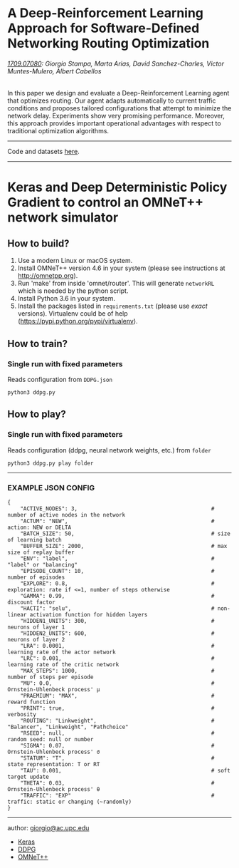 # A Deep-Reinforcement Learning Approach for Software-Defined Networking Routing Optimization

###### [1709.07080](https://arxiv.org/abs/1709.07080): Giorgio Stampa, Marta Arias, David Sanchez-Charles, Victor Muntes-Mulero, Albert Cabellos

In this paper we design and evaluate a Deep-Reinforcement Learning agent that optimizes routing. Our agent adapts automatically to current traffic conditions and proposes tailored configurations that attempt to minimize the network delay. Experiments show very promising performance. Moreover, this approach provides important operational advantages with respect to traditional optimization algorithms.

---

Code and datasets [here](https://github.com/knowledgedefinednetworking/a-deep-rl-approach-for-sdn-routing-optimization/releases).

---

# Keras and Deep Deterministic Policy Gradient to control an OMNeT++ network simulator

## How to build?

1. Use a modern Linux or macOS system.
1. Install OMNeT++ version 4.6 in your system (please see instructions at http://omnetpp.org).
1. Run 'make' from inside 'omnet/router'. This will generate `networkRL` which is needed by the python script.
1. Install Python 3.6 in your system.
1. Install the packages listed in `requirements.txt` (please use *exact* versions). Virtualenv could be of help (https://pypi.python.org/pypi/virtualenv).


## How to train?

### Single run with fixed parameters
Reads configuration from ```DDPG.json```

```
python3 ddpg.py
```

## How to play?

### Single run with fixed parameters
Reads configuration (ddpg, neural network weights, etc.) from ```folder```

```
python3 ddpg.py play folder
```

---

### EXAMPLE JSON CONFIG

```
{
    "ACTIVE_NODES": 3,                                          # number of active nodes in the network
    "ACTUM": "NEW",                                             # action: NEW or DELTA
    "BATCH_SIZE": 50,                                           # size of learning batch
    "BUFFER_SIZE": 2000,                                        # max size of replay buffer
    "ENV": "label",                                             # "label" or "balancing"
    "EPISODE_COUNT": 10,                                        # number of episodes
    "EXPLORE": 0.8,                                             # exploration: rate if <=1, number of steps otherwise
    "GAMMA": 0.99,                                              # discount factor
    "HACTI": "selu",                                            # non-linear activation function for hidden layers
    "HIDDEN1_UNITS": 300,                                       # neurons of layer 1
    "HIDDEN2_UNITS": 600,                                       # neurons of layer 2
    "LRA": 0.0001,                                              # learning rate of the actor network
    "LRC": 0.001,                                               # learning rate of the critic network
    "MAX_STEPS": 1000,                                          # number of steps per episode
    "MU": 0.0,                                                  # Ornstein-Uhlenbeck process' μ
    "PRAEMIUM": "MAX",                                          # reward function
    "PRINT": true,                                              # verbosity
    "ROUTING": "Linkweight",                                    # "Balancer", "Linkweight", "Pathchoice"
    "RSEED": null,                                              # random seed: null or number
    "SIGMA": 0.07,                                              # Ornstein-Uhlenbeck process' σ
    "STATUM": "T",                                              # state representation: T or RT
    "TAU": 0.001,                                               # soft target update
    "THETA": 0.03,                                              # Ornstein-Uhlenbeck process' θ
    "TRAFFIC": "EXP"                                            # traffic: static or changing (~randomly)
}
```

---

author: giorgio@ac.upc.edu

* [Keras](https://keras.io/)
* [DDPG](https://arxiv.org/abs/1509.02971)
* [OMNeT++](https://omnetpp.org/)
